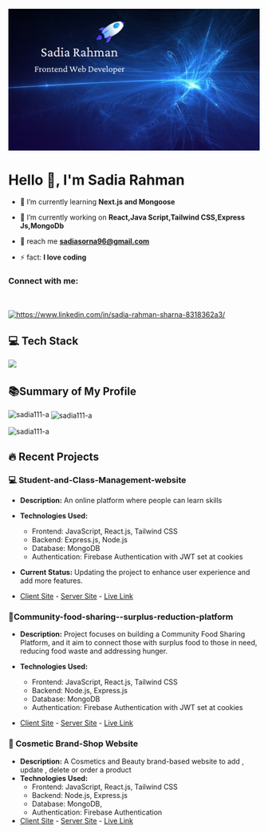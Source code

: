 ![Banner Image](https://raw.githubusercontent.com/sadia111-a/sadia111-a/main/Sadia%20Rahman.png)

<h1 align="left">Hello 👋, I'm Sadia Rahman</h1>

- 🌱 I’m currently learning **Next.js and Mongoose**

- 🔭 I’m currently working on **React,Java Script,Tailwind CSS,Express Js,MongoDb**

- 💌 reach me **sadiasorna96@gmail.com**

- ⚡ fact: **I love coding**

<h3 align="left">Connect with me:</h3> <br/>
<p align="left">
<a href="https://www.linkedin.com/in/sadia-rahman-sharna-8318362a3/" target="blank"><img align="center" src="https://raw.githubusercontent.com/rahuldkjain/github-profile-readme-generator/master/src/images/icons/Social/linked-in-alt.svg" alt="https://www.linkedin.com/in/sadia-rahman-sharna-8318362a3/" height="30" width="40" /></a>
</p>

## 💻 Tech Stack

<p align="left">
  <a href="https://skillicons.dev">
    <img src="https://skillicons.dev/icons?i=js,html,css,tailwind,nodejs,nextjs,mongodb,firebase,express" />
  </a>
</p>

## 📚Summary of My Profile

<p><img align="left" src="https://github-readme-stats.vercel.app/api/top-langs?username=sadia111-a&show_icons=true&locale=en&layout=compact" alt="sadia111-a" /></p>

<p>&nbsp;<img align="center" src="https://github-readme-stats.vercel.app/api?username=sadia111-a&show_icons=true&locale=en" alt="sadia111-a" /></p>

<p><img align="center" src="https://github-readme-streak-stats.herokuapp.com/?user=sadia111-a&" alt="sadia111-a" /></p>

## 🔥 Recent Projects

### 💻 Student-and-Class-Management-website

- **Description:** An online platform where
  people can learn skills
- **Technologies Used:**

  - Frontend: JavaScript, React.js, Tailwind CSS
  - Backend: Express.js, Node.js
  - Database: MongoDB
  - Authentication: Firebase Authentication with JWT set at cookies

- **Current Status:** Updating the project to enhance user experience and add more features.

- [Client Site](https://github.com/sadia111-a/Student-and-Class-Management-website) - [Server Site](https://github.com/sadia111-a/Student-and-Class-Management-website-server) - [Live Link](http://melted-circle.surge.sh/)

### 🍴Community-food-sharing--surplus-reduction-platform

- **Description:** Project focuses on building a Community Food Sharing Platform, and it aim to connect those
  with surplus food to those in need, reducing food waste and addressing
  hunger.

- **Technologies Used:**
  - Frontend: JavaScript, React.js, Tailwind CSS
  - Backend: Node.js, Express.js
  - Database: MongoDB
  - Authentication: Firebase Authentication with JWT set at cookies
- [Client Site](https://github.com/sadia111-a/Community-food-sharing--surplus-reduction-platform) - [Server Site](https://github.com/sadia111-a/Community-food-sharing--surplus-reduction-platform-server) - [Live Link](https://ugliest-war.surge.sh/)

### 💄 Cosmetic Brand-Shop Website

- **Description:** A Cosmetics and Beauty brand-based website to add , update , delete or order a product
- **Technologies Used:**
  - Frontend: JavaScript, React.js, Tailwind CSS
  - Backend: Node.js, Express.js
  - Database: MongoDB,
  - Authentication: Firebase Authentication
- [Client Site](https://github.com/sadia111-a/Brand-Shop-client) - [Server Site](https://github.com/sadia111-a/Brand-Shop-server) - [Live Link](https://direful-time.surge.sh/)
